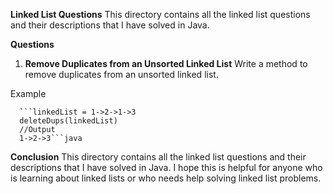 <b>Linked List Questions</b>
This directory contains all the linked list questions and their descriptions that I have solved in Java.

<b>Questions</b> 
1. <b>Remove Duplicates from an Unsorted Linked List</b>
Write a method to remove duplicates from an unsorted linked list.

Example

      ```linkedList = 1->2->1->3
      deleteDups(linkedList)
      //Output
      1->2->3```java



<b>Conclusion</b>
This directory contains all the linked list questions and their descriptions that I have solved in Java. I hope this is helpful for anyone who is learning about linked lists or who needs help solving linked list problems.
